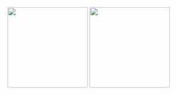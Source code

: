 
<img title-color="red" align="center" height="180em" src="https://github-readme-stats.vercel.app/api?username=Nevisk&show_icons=true&theme=dark&include_all_commits=true&count_private=true"/> <img align="center" height="180em" src="https://github-readme-stats.vercel.app/api/top-langs/?username=Nevisk&hide=Ruby,Shell&theme=dark"/>
